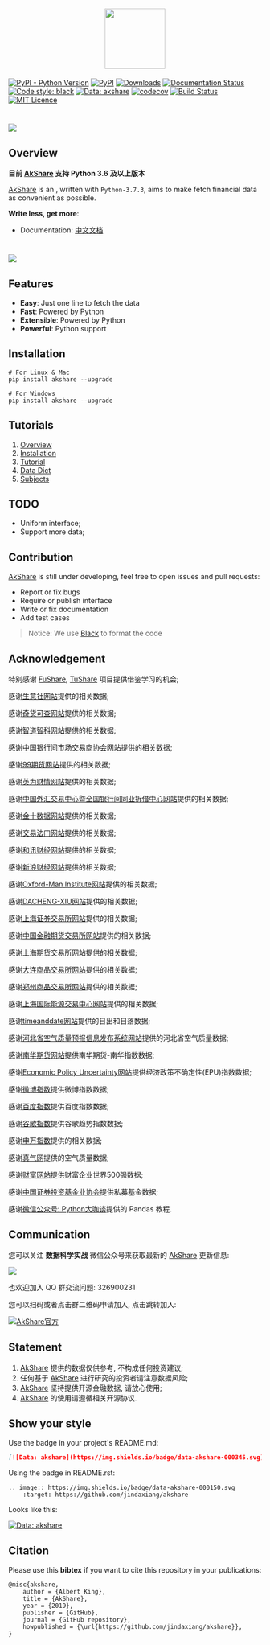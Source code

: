 <h1 align=center>
<img src="https://jfds-1252952517.cos.ap-chengdu.myqcloud.com/akshare/icon/images.jpg" width='120px' height='120px'>
</h1>

[![PyPI - Python Version](https://img.shields.io/pypi/pyversions/akshare.svg)](https://pypi.org/project/akshare/) 
[![PyPI](https://img.shields.io/pypi/v/akshare.svg)](https://pypi.org/project/akshare/) 
[![Downloads](https://pepy.tech/badge/akshare)](https://pepy.tech/project/akshare)
[![Documentation Status](https://readthedocs.org/projects/akshare/badge/?version=latest)](https://akshare.readthedocs.io/zh_CN/latest/?badge=latest)
[![Code style: black](https://img.shields.io/badge/code%20style-black-000000.svg)](https://github.com/psf/black)
[![Data: akshare](https://img.shields.io/badge/data-akshare-000150.svg)](https://github.com/jindaxiang/akshare)
[![codecov](https://codecov.io/gh/jindaxiang/akshare/branch/master/graph/badge.svg)](https://codecov.io/gh/jindaxiang/akshare)
[![Build Status](https://travis-ci.com/jindaxiang/akshare.svg?branch=master)](https://travis-ci.com/jindaxiang/akshare)
[![MIT Licence](https://camo.githubusercontent.com/14a9abb7e83098f2949f26d2190e04fb1bd52c06/68747470733a2f2f626c61636b2e72656164746865646f63732e696f2f656e2f737461626c652f5f7374617469632f6c6963656e73652e737667)](https://github.com/jindaxiang/akshare/blob/master/LICENSE)

# ![](https://github.com/jindaxiang/aktools/blob/master/example/images/AkTools_demo.png)

## Overview

**目前 [AkShare](https://github.com/jindaxiang/akshare) 支持 Python 3.6 及以上版本**

[AkShare](https://github.com/jindaxiang/akshare) is an , written with `Python-3.7.3`, aims to make fetch financial data as convenient as possible.

**Write less, get more**:

-   Documentation: [中文文档](https://akshare.readthedocs.io/zh_CN/latest/)

# ![](https://github.com/jindaxiang/aktools/example/images/AkTools.png)

## Features

-   **Easy**: Just one line to fetch the data
-   **Fast**: Powered by Python
-   **Extensible**: Powered by Python
-   **Powerful**: Python support

## Installation

``` shell
# For Linux & Mac
pip install akshare --upgrade

# For Windows
pip install akshare --upgrade
```

## Tutorials

1.  [Overview](https://akshare.readthedocs.io/zh_CN/latest/akshare/ak-introduction.html)
2.  [Installation](https://akshare.readthedocs.io/zh_CN/latest/akshare/ak-installation.html)
3.  [Tutorial](https://akshare.readthedocs.io/zh_CN/latest/akshare/ak-tutorial.html)
4.  [Data Dict](https://akshare.readthedocs.io/zh_CN/latest/README.html)
5.  [Subjects](https://akshare.readthedocs.io/zh_CN/latest/subjects/index.html)

## TODO

-   Uniform interface;
-   Support more data;

## Contribution

 [AkShare](https://github.com/jindaxiang/akshare) is still under developing, feel free to open issues and pull requests:

-   Report or fix bugs
-   Require or publish interface
-   Write or fix documentation
-   Add test cases

> Notice: We use [Black](https://black.readthedocs.io/en/stable/) to format the code

## Acknowledgement

特别感谢 [FuShare](https://github.com/jindaxiang/fushare), [TuShare](https://github.com/waditu/tushare) 项目提供借鉴学习的机会;

感谢[生意社网站](http://www.100ppi.com/)提供的相关数据;

感谢[奇货可查网站](https://qhkch.com/)提供的相关数据;

感谢[智道智科网站](https://www.ziasset.com/)提供的相关数据;

感谢[中国银行间市场交易商协会网站](http://www.nafmii.org.cn/)提供的相关数据;

感谢[99期货网站](http://www.99qh.com/)提供的相关数据;

感谢[英为财情网站](https://cn.investing.com/)提供的相关数据;

感谢[中国外汇交易中心暨全国银行间同业拆借中心网站](http://www.chinamoney.com.cn/chinese/)提供的相关数据;

感谢[金十数据网站](https://www.jin10.com/)提供的相关数据;

感谢[交易法门网站](https://www.jiaoyifamen.com/)提供的相关数据;

感谢[和讯财经网站](http://www.hexun.com/)提供的相关数据;

感谢[新浪财经网站](https://finance.sina.com.cn/)提供的相关数据;

感谢[Oxford-Man Institute网站](https://realized.oxford-man.ox.ac.uk/)提供的相关数据;

感谢[DACHENG-XIU网站](https://dachxiu.chicagobooth.edu/)提供的相关数据;

感谢[上海证券交易所网站](http://www.sse.com.cn/assortment/options/price/)提供的相关数据;

感谢[中国金融期货交易所网站](http://www.cffex.com.cn/)提供的相关数据;

感谢[上海期货交易所网站](http://www.shfe.com.cn/)提供的相关数据;

感谢[大连商品交易所网站](http://www.dce.com.cn/)提供的相关数据;

感谢[郑州商品交易所网站](http://www.czce.com.cn/)提供的相关数据;

感谢[上海国际能源交易中心网站](http://www.ine.com.cn/)提供的相关数据;

感谢[timeanddate网站](https://www.timeanddate.com/)提供的日出和日落数据;

感谢[河北省空气质量预报信息发布系统网站](http://110.249.223.67/publish/)提供的河北省空气质量数据;

感谢[南华期货网站](http://www.nanhua.net/nhzc/varietytrend.html)提供南华期货-南华指数数据;

感谢[Economic Policy Uncertainty网站](http://www.nanhua.net/nhzc/varietytrend.html)提供经济政策不确定性(EPU)指数数据;

感谢[微博指数](https://data.weibo.com/index/newindex)提供微博指数数据;

感谢[百度指数](http://index.baidu.com/v2/main/index.html)提供百度指数数据;

感谢[谷歌指数](https://trends.google.com/trends/?geo=US)提供谷歌趋势指数数据;

感谢[申万指数](http://www.swsindex.com/idx0120.aspx?columnid=8832)提供的相关数据;

感谢[真气网](https://www.aqistudy.cn/)提供的空气质量数据;

感谢[财富网站](http://www.fortunechina.com/)提供财富企业世界500强数据;

感谢[中国证券投资基金业协会](http://gs.amac.org.cn/)提供私募基金数据;

感谢[微信公众号: Python大咖谈](https://upload-images.jianshu.io/upload_images/3240514-61004f2c71be4a0b.png)提供的 Pandas 教程.

## Communication

您可以关注 **数据科学实战** 微信公众号来获取最新的 [AkShare](https://github.com/jindaxiang/akshare) 更新信息:

<img src="https://jfds-1252952517.cos.ap-chengdu.myqcloud.com/akshare/readme/qrcode/qrcode_for_gh_abc3d079060a_258.jpg"/>

也欢迎加入 QQ 群交流问题: 326900231

您可以扫码或者点击群二维码申请加入, 点击跳转加入:

<a target="_blank" href="https://shang.qq.com/wpa/qunwpa?idkey=aacb87089dd5ecb8c6620ce391de15b92310cfb65e3b37f37eb465769e3fc1a3"><img border="0" src="https://jfds-1252952517.cos.ap-chengdu.myqcloud.com/akshare/qq/akshare_md_fold_1569925684166.png" alt="AkShare官方" title="AkShare官方"></a>

## Statement

1. [AkShare](https://github.com/jindaxiang/akshare) 提供的数据仅供参考, 不构成任何投资建议;
2. 任何基于 [AkShare](https://github.com/jindaxiang/akshare) 进行研究的投资者请注意数据风险;
3. [AkShare](https://github.com/jindaxiang/akshare) 坚持提供开源金融数据, 请放心使用;
4. [AkShare](https://github.com/jindaxiang/akshare) 的使用请遵循相关开源协议.

## Show your style

Use the badge in your project's README.md:

```markdown
[![Data: akshare](https://img.shields.io/badge/data-akshare-000345.svg)](https://github.com/jindaxiang/akshare)
```

Using the badge in README.rst:

```
.. image:: https://img.shields.io/badge/data-akshare-000150.svg
    :target: https://github.com/jindaxiang/akshare
```

Looks like this:

[![Data: akshare](https://img.shields.io/badge/data-akshare-000150.svg)](https://github.com/jindaxiang/akshare)

## Citation

Please use this **bibtex** if you want to cite this repository in your publications:

```
@misc{akshare,
    author = {Albert King},
    title = {AkShare},
    year = {2019},
    publisher = {GitHub},
    journal = {GitHub repository},
    howpublished = {\url{https://github.com/jindaxiang/akshare}},
}
```

